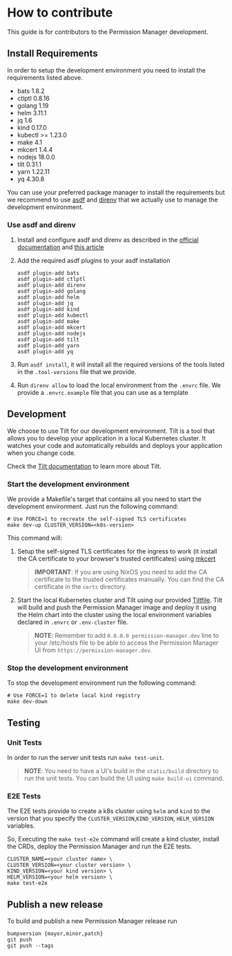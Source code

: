 # How to contribute

This guide is for contributors to the Permission Manager development.

## Install Requirements

In order to setup the development environment you need to install the requirements listed above.

- bats 1.8.2
- ctlptl 0.8.16
- golang 1.19
- helm 3.11.1
- jq 1.6
- kind 0.17.0
- kubectl >= 1.23.0
- make 4.1
- mkcert 1.4.4
- nodejs 18.0.0
- tilt 0.31.1
- yarn 1.22.11
- yq 4.30.8

You can use your preferred package manager to install the requirements but we recommend to use [asdf](https://asdf-vm.com/#/) and [direnv](https://direnv.net/) that we actually use to manage the development environment.

### Use asdf and direnv

1. Install and configure asdf and direnv as described in the [official documentation](https://asdf-vm.com/#/core-manage-asdf-vm?id=install) and [this article](https://blog.sighup.io/manage-tools-with-ease-direnv-asdf/)
2. Add the required asdf plugins to your asdf installation

    ``` shell
    asdf plugin-add bats
    asdf plugin-add ctlptl
    asdf plugin-add direnv
    asdf plugin-add golang
    asdf plugin-add helm
    asdf plugin-add jq
    asdf plugin-add kind
    asdf plugin-add kubectl
    asdf plugin-add make
    asdf plugin-add mkcert
    asdf plugin-add nodejs
    asdf plugin-add tilt
    asdf plugin-add yarn
    asdf plugin-add yq
    ```

3. Run ```asdf install```, it will install all the required versions of the tools listed in the ```.tool-versions``` file that we provide.

4. Run ```direnv allow``` to load the local environment from the ```.envrc``` file. We provide a ```.envrc.example``` file that you can use as a template

## Development

We choose to use Tilt for our development environment. Tilt is a tool that allows you to develop your application in a local Kubernetes cluster. It watches your code and automatically rebuilds and deploys your application when you change code.

Check the [Tilt documentation](https://docs.tilt.dev/) to learn more about Tilt.

### Start the development environment

We provide a Makefile's target that contains all you need to start the development environment. Just run the following command:

``` shell
# Use FORCE=1 to recreate the self-signed TLS certificates
make dev-up CLUSTER_VERSION=<k8s-version>
```

This command will:

1. Setup the self-signed TLS certificates for the ingress to work (it install the CA certificate to your browser's trusted certificates) using [mkcert]("https://mkcert.org/")

    > **IMPORTANT**: If you are using NixOS you need to add the CA certificate to the trusted certificates manually. You can find the CA certificate in the `certs` directory.

2. Start the local Kubernetes cluster and Tilt using our provided [Tiltfile](/Tiltfile). Tilt will build and push the Permission Manager image and deploy it using the Helm chart into the cluster using the local environment variables declared in ```.envrc``` or ```.env-cluster``` file.

    > **NOTE**: Remember to add ```0.0.0.0 permission-manager.dev``` line to your /etc/hosts file to be able to access the Permission Manager UI from ```https://permission-manager.dev```.

### Stop the development environment
To stop the development environment run the following command:

``` shell
# Use FORCE=1 to delete local kind registry
make dev-down
```

## Testing

### Unit Tests

In order to run the server unit tests run `make test-unit`.
> **NOTE**: You need to have a UI's build in the `static/build` directory to run the unit tests. You can build the UI using `make build-ui` command. 

### E2E Tests

The E2E tests provide to create a k8s cluster using `helm` and `kind` to the version that you specify the `CLUSTER_VERSION`,`KIND_VERSION`, `HELM_VERSION` variables.

So, Executing the `make test-e2e` command will create a kind cluster, install the CRDs, deploy the Permission Manager and run the E2E tests.

``` shell
CLUSTER_NAME=<your cluster name> \
CLUSTER_VERSION=<your cluster version> \
KIND_VERSION=<your kind version> \
HELM_VERSION=<your helm version> \
make test-e2e
```

## Publish a new release

To build and publish a new Permission Manager release run

``` shell
bumpversion {mayor,minor,patch}
git push
git push --tags
```
